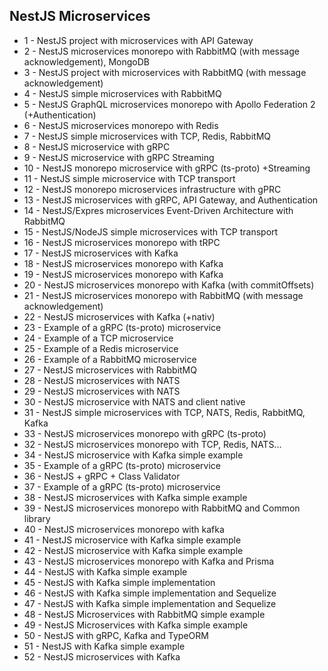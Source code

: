 ## NestJS Microservices

- 1 - NestJS project with microservices with API Gateway
- 2 - NestJS microservices monorepo with RabbitMQ (with message acknowledgement), MongoDB
- 3 - NestJS project with microservices with RabbitMQ (with message acknowledgement)
- 4 - NestJS simple microservices with RabbitMQ
- 5 - NestJS GraphQL microservices monorepo with Apollo Federation 2 (+Authentication)
- 6 - NestJS microservices monorepo with Redis
- 7 - NestJS simple microservices with TCP, Redis, RabbitMQ
- 8 - NestJS microservice with gRPC
- 9 - NestJS microservice with gRPC Streaming
- 10 - NestJS monorepo microservice with gRPC (ts-proto) +Streaming
- 11 - NestJS simple microservice with TCP transport
- 12 - NestJS monorepo microservices infrastructure with gPRC
- 13 - NestJS microservices with gRPC, API Gateway, and Authentication
- 14 - NestJS/Expres microservices Event-Driven Architecture with RabbitMQ
- 15 - NestJS/NodeJS simple microservices with TCP transport
- 16 - NestJS microservices monorepo with tRPC
- 17 - NestJS microservices with Kafka
- 18 - NestJS microservices monorepo with Kafka
- 19 - NestJS microservices monorepo with Kafka
- 20 - NestJS microservices monorepo with Kafka (with commitOffsets)
- 21 - NestJS microservices monorepo with RabbitMQ (with message acknowledgement)
- 22 - NestJS microservices with Kafka (+nativ)
- 23 - Example of a gRPC (ts-proto) microservice
- 24 - Example of a TCP microservice
- 25 - Example of a Redis microservice
- 26 - Example of a RabbitMQ microservice
- 27 - NestJS microservices with RabbitMQ
- 28 - NestJS microservices with NATS
- 29 - NestJS microservices with NATS
- 30 - NestJS microservice with NATS and client native
- 31 - NestJS simple microservices with TCP, NATS, Redis, RabbitMQ, Kafka
- 33 - NestJS microservices monorepo with gRPC (ts-proto)
- 32 - NestJS microservices monorepo with TCP, Redis, NATS...
- 34 - NestJS microservice with Kafka simple example
- 35 - Example of a gRPC (ts-proto) microservice
- 36 - NestJS + gRPC + Class Validator
- 37 - Example of a gRPC (ts-proto) microservice
- 38 - NestJS microservices with Kafka simple example
- 39 - NestJS microservices monorepo with RabbitMQ and Common library
- 40 - NestJS microservices monorepo with kafka
- 41 - NestJS microservice with Kafka simple example
- 42 - NestJS microservice with Kafka simple example
- 43 - NestJS microservices monorepo with Kafka and Prisma
- 44 - NestJS with Kafka simple example
- 45 - NestJS with Kafka simple implementation
- 46 - NestJS with Kafka simple implementation and Sequelize
- 47 - NestJS with Kafka simple implementation and Sequelize
- 48 - NestJS Microservices with RabbitMQ simple example
- 49 - NestJS Microservices with Kafka simple example
- 50 - NestJS with gRPC, Kafka and TypeORM
- 51 - NestJS with Kafka simple example
- 52 - NestJS microservices with Kafka
